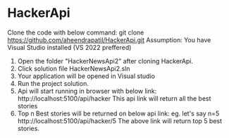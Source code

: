 # HackerApi
Clone the code with below command:
git clone https://github.com/aheendrapatil/HackerApi.git
Assumption: You have Visual Studio installed (VS 2022 preffered)
1) Open the folder "HackerNewsApi2" after cloning HackerApi.
2) Click solution file HackerNewsApi2.sln
3) Your application will be opened in Visual studio
4) Run the project solution.
5) Api will start running in browser with below link:
   http://localhost:5100/api/hacker
   This api link will return all the best stories
6) Top n Best stories will be returned on below api link:
   eg. let's say n=5
   http://localhost:5100/api/hacker/5
   The above link will return top 5 best stories.
   

